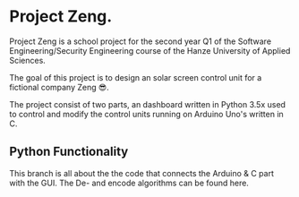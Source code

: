 # Project Zeng.
Project Zeng is a school project for the second year Q1 of the Software Engineering/Security Engineering course of the Hanze University of Applied Sciences.

The goal of this project is to design an solar screen control unit for a fictional company Zeng 😎.

The project consist of two parts, an dashboard written in Python 3.5x used to control and modify the control units running on Arduino Uno's written in C.

## Python Functionality
This branch is all about the the code that connects the Arduino & C part with the GUI. The De- and encode algorithms can be found here.
